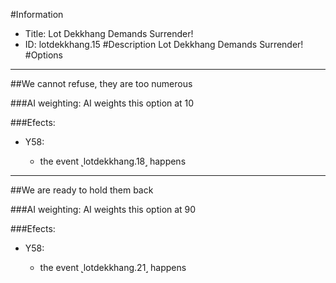 #Information
 - Title: Lot Dekkhang Demands Surrender!
 - ID: lotdekkhang.15
#Description
Lot Dekkhang Demands Surrender!
#Options

___
##We cannot refuse, they are too numerous

###AI weighting:
AI weights this option at 10


###Efects:<ul><li>Y58:</li><ul><li>the event ˻lotdekkhang.18˼ happens</li></ul></ul>

___
##We are ready to hold them back

###AI weighting:
AI weights this option at 90


###Efects:<ul><li>Y58:</li><ul><li>the event ˻lotdekkhang.21˼ happens</li></ul></ul>
